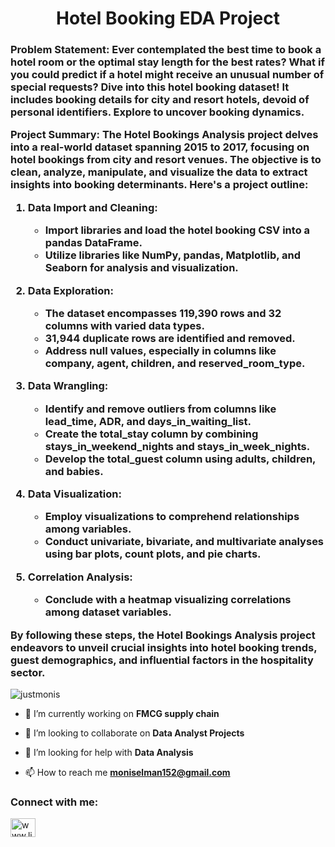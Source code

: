 <h1 align="center">Hotel Booking EDA Project</h1>
<h3 align="Left">Problem Statement:
Ever contemplated the best time to book a hotel room or the optimal stay length for the best rates? What if you could predict if a hotel might receive an unusual number of special requests? Dive into this hotel booking dataset! It includes booking details for city and resort hotels, devoid of personal identifiers. Explore to uncover booking dynamics.

Project Summary:
The Hotel Bookings Analysis project delves into a real-world dataset spanning 2015 to 2017, focusing on hotel bookings from city and resort venues. The objective is to clean, analyze, manipulate, and visualize the data to extract insights into booking determinants. Here's a project outline:

1. Data Import and Cleaning:
   - Import libraries and load the hotel booking CSV into a pandas DataFrame.
   - Utilize libraries like NumPy, pandas, Matplotlib, and Seaborn for analysis and visualization.

2. Data Exploration:
   - The dataset encompasses 119,390 rows and 32 columns with varied data types.
   - 31,944 duplicate rows are identified and removed.
   - Address null values, especially in columns like company, agent, children, and reserved_room_type.

3. Data Wrangling:
   - Identify and remove outliers from columns like lead_time, ADR, and days_in_waiting_list.
   - Create the total_stay column by combining stays_in_weekend_nights and stays_in_week_nights.
   - Develop the total_guest column using adults, children, and babies.

4. Data Visualization:
   - Employ visualizations to comprehend relationships among variables.
   - Conduct univariate, bivariate, and multivariate analyses using bar plots, count plots, and pie charts.

5. Correlation Analysis:
   - Conclude with a heatmap visualizing correlations among dataset variables.

By following these steps, the Hotel Bookings Analysis project endeavors to unveil crucial insights into hotel booking trends, guest demographics, and influential factors in the hospitality sector.</h3>

<p align="left"> <img src="https://komarev.com/ghpvc/?username=justmonis&label=Profile%20views&color=0e75b6&style=flat" alt="justmonis" /> </p>

- 🔭 I’m currently working on **FMCG supply chain**

- 👯 I’m looking to collaborate on **Data Analyst Projects**

- 🤝 I’m looking for help with **Data Analysis**

- 📫 How to reach me **moniselman152@gmail.com**

<h3 align="left">Connect with me:</h3>
<p align="left">
<a href="https://linkedin.com/in/www.linkedin.com/in/monis-ahmad-673ba21a3" target="blank"><img align="center" src="https://raw.githubusercontent.com/rahuldkjain/github-profile-readme-generator/master/src/images/icons/Social/linked-in-alt.svg" alt="www.linkedin.com/in/monis-ahmad-673ba21a3" height="30" width="40" /></a>
</p>
